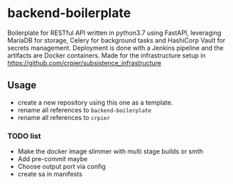 # backend-boilerplate
Boilerplate for RESTful API written in python3.7 using FastAPI, leveraging MariaDB for storage, Celery for background tasks and HashiCorp Vault for secrets management.
Deployment is done with a Jenkins pipeline and the artifacts are Docker containers.
Made for the infrastructure setup in https://github.com/crpier/subsistence_infrastructure

## Usage
- create a new repository using this one as a template.
- rename all references to `backend-boilerplate`
- rename all references to `crpier`

### TODO list
- Make the docker image slimmer with multi stage builds or smth
- Add pre-commit maybe
- Choose output port via config
- create sa in manifests
